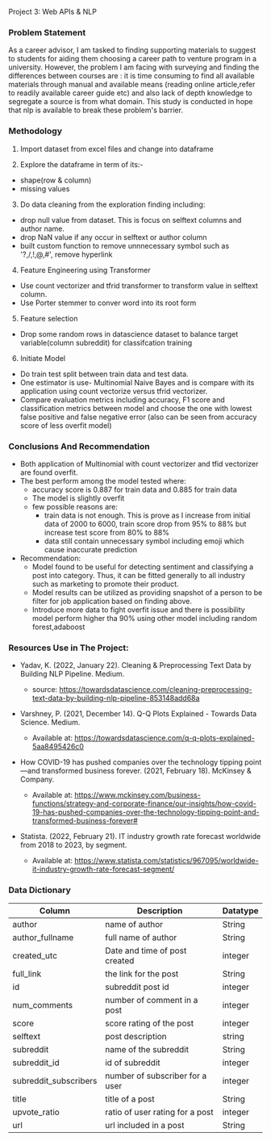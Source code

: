 Project 3: Web APIs & NLP

### Problem Statement

As a career advisor, I am tasked to finding supporting materials to suggest to students for aiding them choosing a career path to venture program in a university. However, the problem I am facing with surveying and finding the differences between courses are : it is time consuming to find all available materials through manual and available means (reading online article,refer to readily available career guide etc) and also lack of depth knowledge to segregate a source is from what domain. This study is conducted in hope that nlp is available to break these problem's barrier.

### Methodology

1. Import dataset from excel files and change into dataframe

2. Explore the dataframe in term of its:-  
- shape(row & column)
- missing values

3. Do data cleaning from the exploration finding including:
- drop null value from dataset. This is focus on selftext columns and author name.
- drop NaN value if any occur in selftext or author column
- built custom function to remove unnnecessary symbol such as '?,/,!,@,#', remove hyperlink

4. Feature Engineering using Transformer
- Use count vectorizer and tfrid transformer to transform value in selftext column.
- Use Porter stemmer to conver word into its root form

5. Feature selection
- Drop some random rows in datascience dataset to balance target variable(column subreddit) for classifcation training

6. Initiate Model
- Do train test split between train data and test data.
- One estimator is use- Multinomial Naive Bayes and is compare with its application using count vectorize versus tfrid vectorizer.
- Compare evaluation metrics including accuracy, F1 score and classification metrics between model and choose the one with lowest false positive and false negative error (also can be seen from accuracy score of less overfit model)

### Conclusions And Recommendation
- Both application of Multinomial with count vectorizer and tfid vectorizer are found overfit.
- The best perform among the model tested where:
	+ accuracy score is 0.887 for train data and 0.885 for train data
	+ The model is slightly overfit
  + few possible reasons are:
    + train data is not enough. This is prove as I increase from initial data of 2000 to 6000, train score drop from 95% to 88% but increase test score from 80% to 88%
    + data still contain unnecessary symbol including emoji which cause inaccurate prediction
- Recommendation:
  - Model found to be useful for detecting sentiment and  classifying a post into category. Thus, it can be fitted generally to all industry such as marketing to promote their product.
  - Model results can be utilized as providing snapshot of a person to be filter for job application based on finding above.
  - Introduce more data to fight overfit issue and there is possibility model perform higher tha 90% using other model including random forest,adaboost

### Resources Use in The Project:

- Yadav, K. (2022, January 22). Cleaning & Preprocessing Text Data by Building NLP Pipeline. Medium.

    + source: https://towardsdatascience.com/cleaning-preprocessing-text-data-by-building-nlp-pipeline-853148add68a

- Varshney, P. (2021, December 14). Q-Q Plots Explained - Towards Data Science. Medium.

	+ Available at: https://towardsdatascience.com/q-q-plots-explained-5aa8495426c0

- How COVID-19 has pushed companies over the technology tipping point—and transformed business forever. (2021, February 18). McKinsey & Company.

  + Available at: https://www.mckinsey.com/business-functions/strategy-and-corporate-finance/our-insights/how-covid-19-has-pushed-companies-over-the-technology-tipping-point-and-transformed-business-forever#

- Statista. (2022, February 21). IT industry growth rate forecast worldwide from 2018 to 2023, by segment.

  + Available at: https://www.statista.com/statistics/967095/worldwide-it-industry-growth-rate-forecast-segment/

### Data Dictionary

| Column | Description | Datatype |
| ------ | ------ | ------- |
| author | name of author | String |
| author_fullname | full name of author | String |
| created_utc | Date and time of post created | integer |
| full_link | the link for the post | String |
| id | subreddit post id | integer |
| num_comments | number of comment in a post | integer |
| score | score rating of the post | integer |
| selftext | post description | string |
| subreddit | name of the subreddit | String |
| subreddit_id | id of subreddit | integer |
| subreddit_subscribers | number of subscriber for a user | integer |
| title | title of a post | String |
| upvote_ratio | ratio of user rating for a post | integer |
| url  | url included in a post | String |
